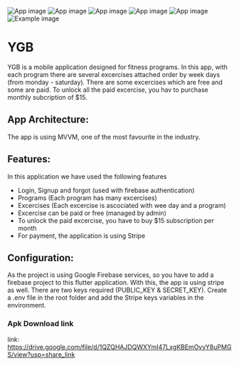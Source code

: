 ![App image](https://cdn.pixabay.com/photo/2018/01/12/10/19/fantasy-3077928__340.jpg "Optional title")
![App image](https://drive.google.com/file/d/1ttrI2LLm_hsopiEqONBmCQRRIN-GS0tL/view?usp=share_link "Optional title")
![App image](https://drive.google.com/file/d/1sLX9RG-XLVrQ80ex1mWL-Xr5tL9XivQh/view?usp=share_link "Optional title")
![App image](https://drive.google.com/file/d/1nvyRhw0q-6aOuss2Lu_x7Y0pyGzX1RB8/view?usp=share_link "Optional title")
![App image](https://drive.google.com/file/d/1haTsPVFnNiciq11w2bbPH3vzS_FoJ5U4/view?usp=share_link "Optional title")
![Example image](https://raw.githubusercontent.com/yourusername/yourrepository/main/images/example.jpg "Example title")



# YGB

YGB is a mobile application designed for fitness programs.
In this app, with each program there are several excercises attached order by week days (from monday - saturday). There are some excercises which are free and some are paid. To unlock all the paid excercise, you hav to purchase monthly subcription of $15.

## App Architecture:

The app is using MVVM, one of the most favourite in the industry.

## Features:

In this application we have used the following features

- Login, Signup and forgot (used with firebase authentication)
- Programs (Each program has many excercises)
- Excercises (Each excercise is ascociated with wee day and a program)
- Excercise can be paid or free (managed by admin)
- To unlock the paid excercise, you have to buy $15 subscription per month
- For payment, the application is using Stripe

## Configuration:

As the project is using Google Firebase services, so you have to add a firebase project to this flutter application.
With this, the app is using stripe as well. There are two keys required (PUBLIC_KEY & SECRET_KEY). Create a .env file in the root folder and add the Stripe keys variables in the environment.

### Apk Download link
link: https://drive.google.com/file/d/1QZQHAJDQWXYmI47LxgKBEmOvyY8uPMGS/view?usp=share_link
